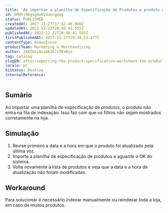 ```yaml
---
title: 'Ao importar a planilha de Especificação de Produtos o produto não é indexado'
id: 6MQhj9Kqsg4w0iUuecgGqg
status: PUBLISHED
createdAt: 2017-11-27T17:42:48.080Z
updatedAt: 2022-12-22T20:48:41.555Z
publishedAt: 2022-12-22T20:48:41.555Z
firstPublishedAt: 2017-11-27T20:38:53.477Z
contentType: knownIssue
productTeam: Marketing & Merchandising
author: 2mXZkbi0oi061KicTExNjo
tag: Catalog
slugEN: after-importing-the-product-specification-worksheet-the-product-is-not-indexed
locale: pt
kiStatus: Backlog
internalReference: 
---
```


## Sumário

Ao importar uma planilha de especificação de produtos, o produto não entra na fila de indexação. Isso faz com que os filtros não sejam mostrados corretamente na loja.

## Simulação

1. Revise primeiro a data e a hora em que o produto foi atualizado pela última vez.
2. Importe a planilha de especificação de produtos e aguarde o OK do sistema.
3. Volte novamente à lista de produtos e veja que a data e a hora de atualização não foram modificadas.


## Workaround

Para solucionar é necessário indexar manualmente ou reindexar toda a loja, em caso de muitos produtos.

